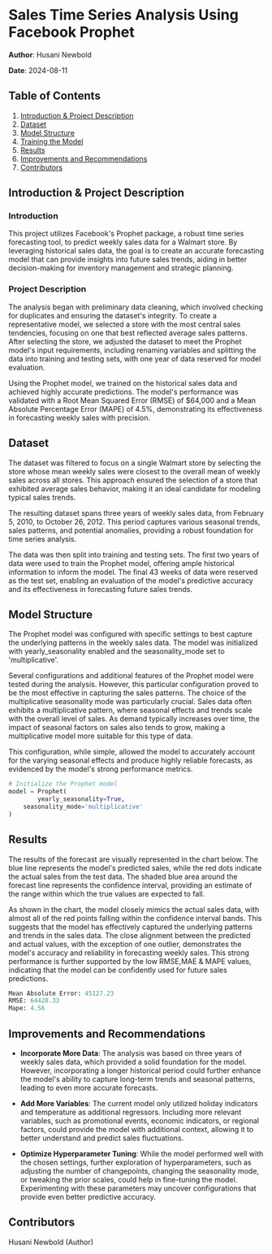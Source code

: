 # Sales Time Series Analysis Using Facebook Prophet

**Author**: Husani Newbold

**Date**: 2024-08-11

## Table of Contents
1. [Introduction & Project Description](#introduction--project-description)
2. [Dataset](#dataset)
3. [Model Structure](#model-structure)
4. [Training the Model](#training-the-model)
5. [Results](#results)
6. [Improvements and Recommendations](#improvements-and-recommendations)
7. [Contributors](#contributors)

## Introduction & Project Description

### Introduction
This project utilizes Facebook's Prophet package, a robust time series forecasting tool, to predict weekly sales data for a Walmart store. By leveraging historical sales data, the goal is to create an accurate forecasting model that can provide insights into future sales trends, aiding in better decision-making for inventory management and strategic planning.

### Project Description
The analysis began with preliminary data cleaning, which involved checking for duplicates and ensuring the dataset's integrity. To create a representative model, we selected a store with the most central sales tendencies, focusing on one that best reflected average sales patterns. After selecting the store, we adjusted the dataset to meet the Prophet model's input requirements, including renaming variables and splitting the data into training and testing sets, with one year of data reserved for model evaluation.

Using the Prophet model, we trained on the historical sales data and achieved highly accurate predictions. The model's performance was validated with a Root Mean Squared Error (RMSE) of $64,000 and a Mean Absolute Percentage Error (MAPE) of 4.5%, demonstrating its effectiveness in forecasting weekly sales with precision.

## Dataset
The dataset was filtered to focus on a single Walmart store by selecting the store whose mean weekly sales were closest to the overall mean of weekly sales across all stores. This approach ensured the selection of a store that exhibited average sales behavior, making it an ideal candidate for modeling typical sales trends.

The resulting dataset spans three years of weekly sales data, from February 5, 2010, to October 26, 2012. This period captures various seasonal trends, sales patterns, and potential anomalies, providing a robust foundation for time series analysis.

The data was then split into training and testing sets. The first two years of data were used to train the Prophet model, offering ample historical information to inform the model. The final 43 weeks of data were reserved as the test set, enabling an evaluation of the model's predictive accuracy and its effectiveness in forecasting future sales trends.

## Model Structure
The Prophet model was configured with specific settings to best capture the underlying patterns in the weekly sales data. The model was initialized with yearly_seasonality enabled and the seasonality_mode set to 'multiplicative'.

Several configurations and additional features of the Prophet model were tested during the analysis. However, this particular configuration proved to be the most effective in capturing the sales patterns. The choice of the multiplicative seasonality mode was particularly crucial. Sales data often exhibits a multiplicative pattern, where seasonal effects and trends scale with the overall level of sales. As demand typically increases over time, the impact of seasonal factors on sales also tends to grow, making a multiplicative model more suitable for this type of data.

This configuration, while simple, allowed the model to accurately account for the varying seasonal effects and produce highly reliable forecasts, as evidenced by the model's strong performance metrics.

```python
# Initialize the Prophet model
model = Prophet(
        yearly_seasonality=True, 
    seasonality_mode='multiplicative'
)
```

## Results

The results of the forecast are visually represented in the chart below. The blue line represents the model's predicted sales, while the red dots indicate the actual sales from the test data. The shaded blue area around the forecast line represents the confidence interval, providing an estimate of the range within which the true values are expected to fall.

As shown in the chart, the model closely mimics the actual sales data, with almost all of the red points falling within the confidence interval bands. This suggests that the model has effectively captured the underlying patterns and trends in the sales data. The close alignment between the predicted and actual values, with the exception of one outlier, demonstrates the model's accuracy and reliability in forecasting weekly sales. This strong performance is further supported by the low RMSE,MAE & MAPE values, indicating that the model can be confidently used for future sales predictions.

```python
Mean Absolute Error: 45127.23
RMSE: 64428.33
Mape: 4.56
```

## Improvements and Recommendations
- **Incorporate More Data**: The analysis was based on three years of weekly sales data, which provided a solid foundation for the model. However, incorporating a longer historical period could further enhance the model's ability to capture long-term trends and seasonal patterns, leading to even more accurate forecasts.

- **Add More Variables**: The current model only utilized holiday indicators and temperature as additional regressors. Including more relevant variables, such as promotional events, economic indicators, or regional factors, could provide the model with additional context, allowing it to better understand and predict sales fluctuations.

- **Optimize Hyperparameter Tuning**: While the model performed well with the chosen settings, further exploration of hyperparameters, such as adjusting the number of changepoints, changing the seasonality mode, or tweaking the prior scales, could help in fine-tuning the model. Experimenting with these parameters may uncover configurations that provide even better predictive accuracy.

## Contributors
Husani Newbold (Author)



